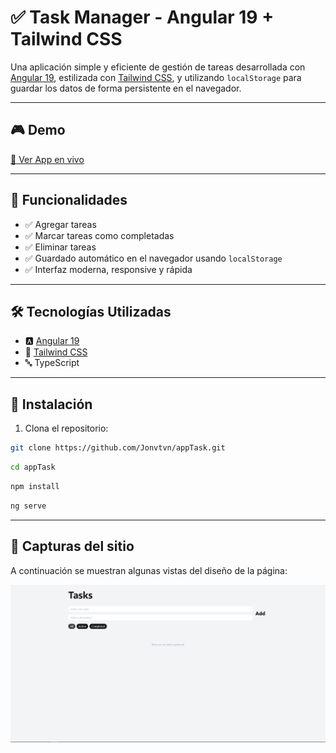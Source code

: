 # ✅ Task Manager - Angular 19 + Tailwind CSS

Una aplicación simple y eficiente de gestión de tareas desarrollada con [Angular 19](https://angular.io/), estilizada con [Tailwind CSS](https://tailwindcss.com/), y utilizando `localStorage` para guardar los datos de forma persistente en el navegador.

---

## 🎮 Demo

[🚀 Ver App en vivo](https://task-app-web-kappa.vercel.app/todo)  

---

## 📝 Funcionalidades

- ✅ Agregar tareas
- ✅ Marcar tareas como completadas
- ✅ Eliminar tareas
- ✅ Guardado automático en el navegador usando `localStorage`
- ✅ Interfaz moderna, responsive y rápida

---

## 🛠 Tecnologías Utilizadas

- 🅰️ [Angular 19](https://angular.io/)
- 🎨 [Tailwind CSS](https://tailwindcss.com/)
- 🔤 TypeScript

---

## 🚀 Instalación

1. Clona el repositorio:
```bash
git clone https://github.com/Jonvtvn/appTask.git
```
```bash
cd appTask
```
```bash
npm install
```
```bash
ng serve
```
---

## 📸 Capturas del sitio

A continuación se muestran algunas vistas del diseño de la página:

![Vista 1](./public/task.png)
